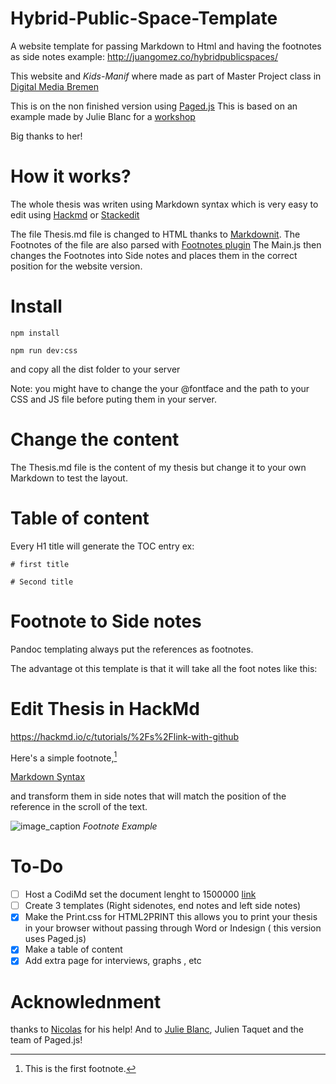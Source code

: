 
# Hybrid-Public-Space-Template
A website template for passing Markdown to Html and having the footnotes as  side notes
example: http://juangomez.co/hybridpublicspaces/

This website and *Kids-Manif* where made as part of Master Project class in [Digital Media Bremen](http://digitalmedia-bremen.de/)

This is on the non finished version using [Paged.js](https://gitlab.pagedmedia.org/tools/pagedjs)
This is based on an example made by Julie Blanc for a [workshop](https://gitlab.pagedmedia.org/JulieBlanc/workshop-template)

Big thanks to her!

# How it works?
The whole thesis was writen using Markdown syntax which is very easy to edit using [Hackmd](https://hackmd.io/) or [Stackedit](https://stackedit.io/)

The file Thesis.md file is changed to HTML thanks to [Markdownit](https://github.com/markdown-it/markdown-it#usage-examples).
The Footnotes of the file are also parsed with [Footnotes plugin](https://github.com/markdown-it/markdown-it-footnote)
The Main.js then changes the Footnotes into Side notes and places them in the correct position for the website version.

# Install

```
npm install

npm run dev:css
```

and copy all the dist folder to your server

Note: you might have to change the your @fontface and the path to your CSS  and JS file before puting them in your server.

# Change the content

The Thesis.md file is the content of my thesis but change it to your own Markdown to test the layout.

# Table of content

Every H1 title will generate the TOC entry
ex:
```
# first title

# Second title
```
# Footnote to Side notes

Pandoc templating always put the references as footnotes.

The advantage ot this template is that it will take all the foot notes like this:

# Edit Thesis in HackMd

https://hackmd.io/c/tutorials/%2Fs%2Flink-with-github

Here's a simple footnote,[^1]

[^1]: This is the first footnote.

[Markdown Syntax](https://www.markdownguide.org/extended-syntax/)

and transform them in side notes that will match the position of the reference in the scroll of the text.

![image_caption](dist/images/Footnote_example.png)
*Footnote Example*
# To-Do
- [ ] Host a CodiMd set the document lenght to 1500000 [link](https://hackmd.io/c/codimd-documentation/%2Fs%2Fcodimd-configuration)
- [ ] Create 3 templates (Right sidenotes, end notes and left side notes)
- [x] Make the Print.css for HTML2PRINT this allows you to print your thesis in your browser without passing through Word or Indesign ( this version uses Paged.js)
- [x] Make a table of content
- [x] Add extra page for interviews, graphs , etc

# Acknowlednment

thanks to [Nicolas](https://github.com/azertypow) for his help!
And to [Julie Blanc](https://julie-blanc.fr/), Julien Taquet and the team of Paged.js!

